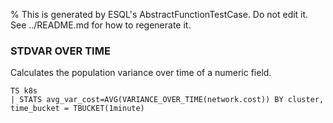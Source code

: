 % This is generated by ESQL's AbstractFunctionTestCase. Do not edit it. See ../README.md for how to regenerate it.

### STDVAR OVER TIME
Calculates the population variance over time of a numeric field.

```esql
TS k8s
| STATS avg_var_cost=AVG(VARIANCE_OVER_TIME(network.cost)) BY cluster, time_bucket = TBUCKET(1minute)
```
